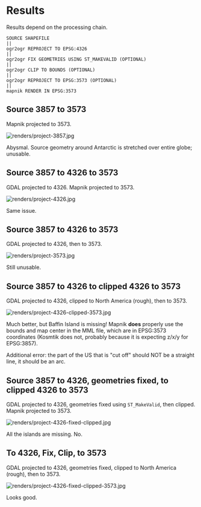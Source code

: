 # Results

Results depend on the processing chain.

```
SOURCE SHAPEFILE
||
ogr2ogr REPROJECT TO EPSG:4326
||
ogr2ogr FIX GEOMETRIES USING ST_MAKEVALID (OPTIONAL)
||
ogr2ogr CLIP TO BOUNDS (OPTIONAL)
||
ogr2ogr REPROJECT TO EPSG:3573 (OPTIONAL)
||
mapnik RENDER IN EPSG:3573
```

## Source 3857 to 3573

Mapnik projected to 3573.

![renders/project-3857.jpg](renders/project-3857.jpg)

Abysmal. Source geometry around Antarctic is stretched over entire globe; unusable.

## Source 3857 to 4326 to 3573

GDAL projected to 4326. Mapnik projected to 3573.

![renders/project-4326.jpg](renders/project-4326.jpg)

Same issue.

## Source 3857 to 4326 to 3573

GDAL projected to 4326, then to 3573.

![renders/project-3573.jpg](renders/project-3573.jpg)

Still unusable.

## Source 3857 to 4326 to clipped 4326 to 3573

GDAL projected to 4326, clipped to North America (rough), then to 3573.

![renders/project-4326-clipped-3573.jpg](renders/project-4326-clipped-3573.jpg)

Much better, but Baffin Island is missing! Mapnik **does** properly use the bounds and map center in the MML file, which are in EPSG:3573 coordinates (Kosmtik does not, probably because it is expecting z/x/y for EPSG:3857).

Additional error: the part of the US that is "cut off" should NOT be a straight line, it should be an arc.

## Source 3857 to 4326, geometries fixed, to clipped 4326 to 3573

GDAL projected to 4326, geometries fixed using `ST_MakeValid`, then clipped. Mapnik projected to 3573.

![renders/project-4326-fixed-clipped.jpg](renders/project-4326-fixed-clipped.jpg)

All the islands are missing. No.

## To 4326, Fix, Clip, to 3573

GDAL projected to 4326, geometries fixed, clipped to North America (rough), then to 3573.

![renders/project-4326-fixed-clipped-3573.jpg](renders/project-4326-fixed-clipped-3573.jpg)

Looks good.
